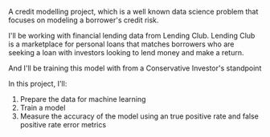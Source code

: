 A credit modelling project, which is a well known data science problem that focuses on modeling a borrower's credit risk. 

I'll be working with financial lending data from Lending Club. Lending Club is a marketplace for personal loans that matches borrowers 
who are seeking a loan with investors looking to lend money and make a return. 

And I'll be training this model with from a Conservative Investor's standpoint 

In this project, I'll:

1. Prepare the data for machine learning
2. Train a model
3. Measure the accuracy of the model using an true positive rate and false positive rate error metrics
